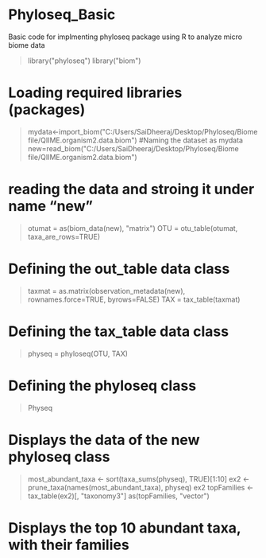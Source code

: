 # Phyloseq_Basic
Basic code for implmenting phyloseq package using R to analyze micro biome data
> library("phyloseq")
> library("biom")
# Loading required libraries (packages)
> mydata<-import_biom("C:/Users/SaiDheeraj/Desktop/Phyloseq/Biome file/QIIME.organism2.data.biom")
#Naming the dataset as mydata
> new=read_biom("C:/Users/SaiDheeraj/Desktop/Phyloseq/Biome file/QIIME.organism2.data.biom")
# reading the data and stroing it under name “new”
> otumat = as(biom_data(new), "matrix")
> OTU = otu_table(otumat, taxa_are_rows=TRUE)
# Defining the out_table data class
> taxmat = as.matrix(observation_metadata(new), rownames.force=TRUE, byrows=FALSE)
> TAX = tax_table(taxmat)
# Defining the tax_table data class
> physeq = phyloseq(OTU, TAX)
# Defining the phyloseq class
> Physeq
# Displays the data of the new phyloseq class
> most_abundant_taxa <- sort(taxa_sums(physeq), TRUE)[1:10]
> ex2 <- prune_taxa(names(most_abundant_taxa), physeq)
> ex2
> topFamilies <- tax_table(ex2)[, "taxonomy3"]
as(topFamilies, "vector")
# Displays the top 10 abundant taxa, with their families

